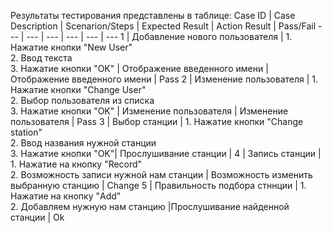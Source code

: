 ﻿Результаты тестирования представлены в таблице:
Case ID | Case Description | Scenarion/Steps | Expected Result | Action Result | Pass/Fail
--- | --- | --- | --- | --- | ---
1 | Добавление нового пользователя | 1. Нажатие кнопки "New User" <br> 2. Ввод текста <br> 3. Нажатие кнопки "OK" | Отображение введенного имени | Отображение введенного имени | Pass
2 | Изменение пользователя | 1. Нажатие кнопки "Change User" <br> 2. Выбор пользователя из списка <br> 3. Нажатие кнопки "OK" | Изменение пользователя | Изменение пользователя | Pass
3 | Выбор станции | 1. Нажатие кнопки "Change station" <br> 2. Ввод названия нужной станции <br> 3. Нажатие кнопки "OK"| Прослушивание станции | 
4 | Запись станции | 1. Нажатие на кнопку "Record" <br> 2. Возможность записи нужной нам станции |  Возможность изменить выбранную станцию  | Change
5 | Правильность подбора стннции | 1. Нажатие на кнопку "Add" <br> 2. Добавляем нужную нам станцию |Прослушивание найденной станции | Ok
